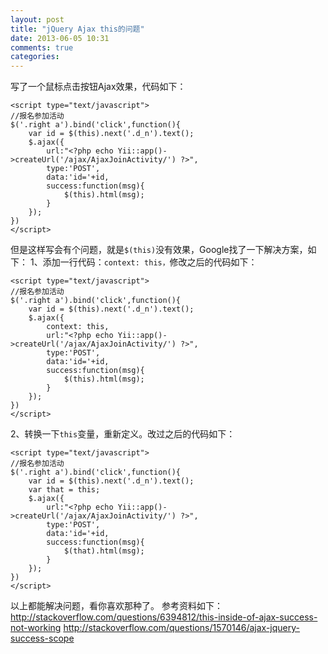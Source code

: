 ```yaml
---
layout: post
title: "jQuery Ajax this的问题"
date: 2013-06-05 10:31
comments: true
categories: 
---
```


写了一个鼠标点击按钮Ajax效果，代码如下： 
    
    
    <script type="text/javascript">
    //报名参加活动
    $('.right a').bind('click',function(){
        var id = $(this).next('.d_n').text();
        $.ajax({
            url:"<?php echo Yii::app()->createUrl('/ajax/AjaxJoinActivity/') ?>",
            type:'POST',
            data:'id='+id,
            success:function(msg){
                $(this).html(msg);
            }
        });
    })
    </script>

但是这样写会有个问题，就是`$(this)`没有效果，Google找了一下解决方案，如下： 1、添加一行代码：`context: this，`修改之后的代码如下： 
    
    
    <script type="text/javascript">
    //报名参加活动
    $('.right a').bind('click',function(){
        var id = $(this).next('.d_n').text();
        $.ajax({
            context: this,
            url:"<?php echo Yii::app()->createUrl('/ajax/AjaxJoinActivity/') ?>",
            type:'POST',
            data:'id='+id,
            success:function(msg){
                $(this).html(msg);
            }
        });
    })
    </script>

2、转换一下`this`变量，重新定义。改过之后的代码如下： 
    
    
    <script type="text/javascript">
    //报名参加活动
    $('.right a').bind('click',function(){
        var id = $(this).next('.d_n').text();
        var that = this;
        $.ajax({
            url:"<?php echo Yii::app()->createUrl('/ajax/AjaxJoinActivity/') ?>",
            type:'POST',
            data:'id='+id,
            success:function(msg){
                $(that).html(msg);
            }
        });
    })
    </script>

以上都能解决问题，看你喜欢那种了。 参考资料如下： <http://stackoverflow.com/questions/6394812/this-inside-of-ajax-success-not-working> <http://stackoverflow.com/questions/1570146/ajax-jquery-success-scope>